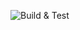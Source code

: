 ![Build & Test](https://github.com/daemon025/twd.core/workflows/Build%20&%20Test/badge.svg?branch=master)

